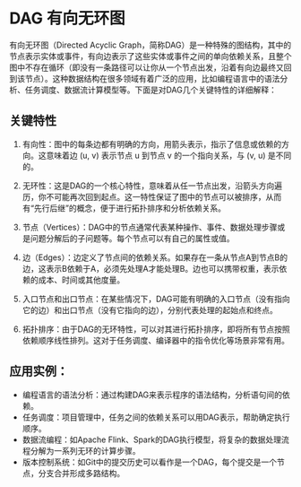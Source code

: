 # DAG 有向无环图

有向无环图（Directed Acyclic Graph，简称DAG）是一种特殊的图结构，其中的节点表示实体或事件，有向边表示了这些实体或事件之间的单向依赖关系，且整个图中不存在循环（即没有一条路径可以让你从一个节点出发，沿着有向边最终又回到该节点）。这种数据结构在很多领域有着广泛的应用，比如编程语言中的语法分析、任务调度、数据流计算模型等。下面是对DAG几个关键特性的详细解释：

## 关键特性

1. 有向性：图中的每条边都有明确的方向，用箭头表示，指示了信息或依赖的方向。这意味着边 (u, v) 表示节点 u 到节点 v 的一个指向关系，与 (v, u) 是不同的。

2. 无环性：这是DAG的一个核心特性，意味着从任一节点出发，沿箭头方向遍历，你不可能再次回到起点。这一特性保证了图中的节点可以被排序，从而有“先行后继”的概念，便于进行拓扑排序和分析依赖关系。

3. 节点（Vertices）：DAG中的节点通常代表某种操作、事件、数据处理步骤或是问题分解后的子问题等。每个节点可以有自己的属性或值。

4. 边（Edges）：边定义了节点间的依赖关系。如果存在一条从节点A到节点B的边，这表示B依赖于A，必须先处理A才能处理B。边也可以携带权重，表示依赖的成本、时间或其他度量。

5. 入口节点和出口节点：在某些情况下，DAG可能有明确的入口节点（没有指向它的边）和出口节点（没有它指向的边），分别代表处理的起始点和终点。

6. 拓扑排序：由于DAG的无环特性，可以对其进行拓扑排序，即将所有节点按照依赖顺序线性排列。这对于任务调度、编译器中的指令优化等场景非常有用。

## 应用实例：

- 编程语言的语法分析：通过构建DAG来表示程序的语法结构，分析语句间的依赖。
- 任务调度：项目管理中，任务之间的依赖关系可以用DAG表示，帮助确定执行顺序。
- 数据流编程：如Apache Flink、Spark的DAG执行模型，将复杂的数据处理流程分解为一系列无环的计算步骤。
- 版本控制系统：如Git中的提交历史可以看作是一个DAG，每个提交是一个节点，分支合并形成多路结构。
